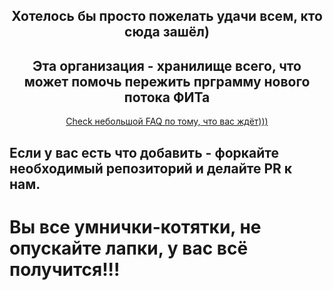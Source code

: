 <div id="header" align="center">
  <h2>
    Хотелось бы просто пожелать удачи всем, кто сюда зашёл)
  </h2>
  <h2>
    Эта организация - хранилище всего, что может помочь пережить прграмму нового потока ФИТа
  </h2>
</div>

<div id="header" align="center">
  <a href="https://github.com/dead-seeds/FAQ">Check небольшой FAQ по тому, что вас ждёт)))</a>
</div>

## Если у вас есть что добавить - форкайте необходимый репозиторий и делайте PR к нам.

# Вы все умнички-котятки, не опускайте лапки, у вас всё получится!!!
